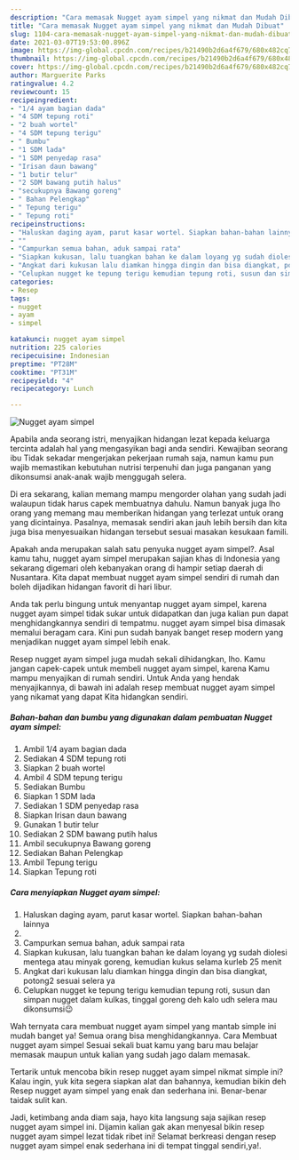 ```yaml
---
description: "Cara memasak Nugget ayam simpel yang nikmat dan Mudah Dibuat"
title: "Cara memasak Nugget ayam simpel yang nikmat dan Mudah Dibuat"
slug: 1104-cara-memasak-nugget-ayam-simpel-yang-nikmat-dan-mudah-dibuat
date: 2021-03-07T19:53:00.896Z
image: https://img-global.cpcdn.com/recipes/b21490b2d6a4f679/680x482cq70/nugget-ayam-simpel-foto-resep-utama.jpg
thumbnail: https://img-global.cpcdn.com/recipes/b21490b2d6a4f679/680x482cq70/nugget-ayam-simpel-foto-resep-utama.jpg
cover: https://img-global.cpcdn.com/recipes/b21490b2d6a4f679/680x482cq70/nugget-ayam-simpel-foto-resep-utama.jpg
author: Marguerite Parks
ratingvalue: 4.2
reviewcount: 15
recipeingredient:
- "1/4 ayam bagian dada"
- "4 SDM tepung roti"
- "2 buah wortel"
- "4 SDM tepung terigu"
- " Bumbu"
- "1 SDM lada"
- "1 SDM penyedap rasa"
- "Irisan daun bawang"
- "1 butir telur"
- "2 SDM bawang putih halus"
- "secukupnya Bawang goreng"
- " Bahan Pelengkap"
- " Tepung terigu"
- " Tepung roti"
recipeinstructions:
- "Haluskan daging ayam, parut kasar wortel. Siapkan bahan-bahan lainnya"
- ""
- "Campurkan semua bahan, aduk sampai rata"
- "Siapkan kukusan, lalu tuangkan bahan ke dalam loyang yg sudah diolesi mentega atau minyak goreng, kemudian kukus selama kurleb 25 menit"
- "Angkat dari kukusan lalu diamkan hingga dingin dan bisa diangkat, potong2 sesuai selera ya"
- "Celupkan nugget ke tepung terigu kemudian tepung roti, susun dan simpan nugget dalam kulkas, tinggal goreng deh kalo udh selera mau dikonsumsi😉"
categories:
- Resep
tags:
- nugget
- ayam
- simpel

katakunci: nugget ayam simpel 
nutrition: 225 calories
recipecuisine: Indonesian
preptime: "PT28M"
cooktime: "PT31M"
recipeyield: "4"
recipecategory: Lunch

---
```



![Nugget ayam simpel](https://img-global.cpcdn.com/recipes/b21490b2d6a4f679/680x482cq70/nugget-ayam-simpel-foto-resep-utama.jpg)

Apabila anda seorang istri, menyajikan hidangan lezat kepada keluarga tercinta adalah hal yang mengasyikan bagi anda sendiri. Kewajiban seorang ibu Tidak sekadar mengerjakan pekerjaan rumah saja, namun kamu pun wajib memastikan kebutuhan nutrisi terpenuhi dan juga panganan yang dikonsumsi anak-anak wajib menggugah selera.

Di era  sekarang, kalian memang mampu mengorder olahan yang sudah jadi walaupun tidak harus capek membuatnya dahulu. Namun banyak juga lho orang yang memang mau memberikan hidangan yang terlezat untuk orang yang dicintainya. Pasalnya, memasak sendiri akan jauh lebih bersih dan kita juga bisa menyesuaikan hidangan tersebut sesuai masakan kesukaan famili. 



Apakah anda merupakan salah satu penyuka nugget ayam simpel?. Asal kamu tahu, nugget ayam simpel merupakan sajian khas di Indonesia yang sekarang digemari oleh kebanyakan orang di hampir setiap daerah di Nusantara. Kita dapat membuat nugget ayam simpel sendiri di rumah dan boleh dijadikan hidangan favorit di hari libur.

Anda tak perlu bingung untuk menyantap nugget ayam simpel, karena nugget ayam simpel tidak sukar untuk didapatkan dan juga kalian pun dapat menghidangkannya sendiri di tempatmu. nugget ayam simpel bisa dimasak memalui beragam cara. Kini pun sudah banyak banget resep modern yang menjadikan nugget ayam simpel lebih enak.

Resep nugget ayam simpel juga mudah sekali dihidangkan, lho. Kamu jangan capek-capek untuk membeli nugget ayam simpel, karena Kamu mampu menyajikan di rumah sendiri. Untuk Anda yang hendak menyajikannya, di bawah ini adalah resep membuat nugget ayam simpel yang nikamat yang dapat Kita hidangkan sendiri.

<!--inarticleads1-->

##### Bahan-bahan dan bumbu yang digunakan dalam pembuatan Nugget ayam simpel:

1. Ambil 1/4 ayam bagian dada
1. Sediakan 4 SDM tepung roti
1. Siapkan 2 buah wortel
1. Ambil 4 SDM tepung terigu
1. Sediakan  Bumbu
1. Siapkan 1 SDM lada
1. Sediakan 1 SDM penyedap rasa
1. Siapkan Irisan daun bawang
1. Gunakan 1 butir telur
1. Sediakan 2 SDM bawang putih halus
1. Ambil secukupnya Bawang goreng
1. Sediakan  Bahan Pelengkap
1. Ambil  Tepung terigu
1. Siapkan  Tepung roti




<!--inarticleads2-->

##### Cara menyiapkan Nugget ayam simpel:

1. Haluskan daging ayam, parut kasar wortel. Siapkan bahan-bahan lainnya
1. 
1. Campurkan semua bahan, aduk sampai rata
1. Siapkan kukusan, lalu tuangkan bahan ke dalam loyang yg sudah diolesi mentega atau minyak goreng, kemudian kukus selama kurleb 25 menit
1. Angkat dari kukusan lalu diamkan hingga dingin dan bisa diangkat, potong2 sesuai selera ya
1. Celupkan nugget ke tepung terigu kemudian tepung roti, susun dan simpan nugget dalam kulkas, tinggal goreng deh kalo udh selera mau dikonsumsi😉




Wah ternyata cara membuat nugget ayam simpel yang mantab simple ini mudah banget ya! Semua orang bisa menghidangkannya. Cara Membuat nugget ayam simpel Sesuai sekali buat kamu yang baru mau belajar memasak maupun untuk kalian yang sudah jago dalam memasak.

Tertarik untuk mencoba bikin resep nugget ayam simpel nikmat simple ini? Kalau ingin, yuk kita segera siapkan alat dan bahannya, kemudian bikin deh Resep nugget ayam simpel yang enak dan sederhana ini. Benar-benar taidak sulit kan. 

Jadi, ketimbang anda diam saja, hayo kita langsung saja sajikan resep nugget ayam simpel ini. Dijamin kalian gak akan menyesal bikin resep nugget ayam simpel lezat tidak ribet ini! Selamat berkreasi dengan resep nugget ayam simpel enak sederhana ini di tempat tinggal sendiri,ya!.

